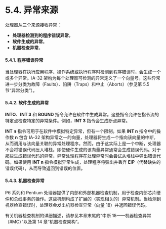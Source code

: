 # 5.4. 异常来源  

处理器从三个来源接收异常：  
- **处理器检测到的程序错误异常**。  
- **软件生成的异常**。  
- **机器检查异常**。  

#### 5.4.1. 程序错误异常  
当处理器在执行应用程序、操作系统或执行程序时检测到程序错误时，会生成一个或多个异常。IA-32 架构为每个处理器可检测的异常定义了一个向量号。这些异常进一步分类为故障（Faults）、陷阱（Traps）和中止（Aborts）（参见第 5.5 节“异常分类”）。  

#### 5.4.2. 软件生成的异常  
**INTO**、**INT 3** 和 **BOUND** 指令允许在软件中生成异常。这些指令允许在指令流的特定点检查特定的异常条件。例如，**INT 3** 指令会生成断点异常。  

**INT n** 指令可用于在软件中模拟特定异常，但有一个限制。如果 **INT n** 指令中的操作数 **n** 包含 IA-32 架构异常之一的向量，处理器将生成一个指向该向量的中断，从而调用与该向量关联的异常处理程序。然而，由于这实际上是一个中断，处理器不会将错误代码压入堆栈，即使硬件生成的该向量异常通常会生成错误代码。对于那些生成错误代码的异常，异常处理程序在处理异常时会尝试从堆栈中弹出错误代码。如果使用 **INT n** 指令模拟异常生成，处理程序将弹出并丢弃 **EIP**（代替缺失的错误代码），从而导致返回到错误的位置。  

#### 5.4.3. 机器检查异常  
P6 系列和 Pentium 处理器提供了内部和外部机器检查机制，用于检查内部芯片硬件和总线事务的操作。这些机制构成了扩展的（实现相关的）异常机制。当检测到机器检查错误时，处理器会发出机器检查异常（向量 18）并返回错误代码。  

有关机器检查机制的详细描述，请参见本章末尾的“中断 18——机器检查异常（#MC）”以及第 14 章“机器检查架构”。
